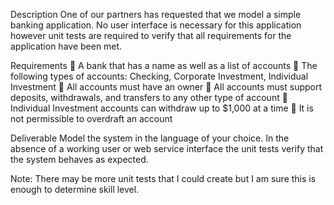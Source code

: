 Description
One of our partners has requested that we model a simple banking application. No user interface is
necessary for this application however unit tests are required to verify that all requirements for the
application have been met.

Requirements
 A bank that has a name as well as a list of accounts
 The following types of accounts: Checking, Corporate Investment, Individual Investment
 All accounts must have an owner
 All accounts must support deposits, withdrawals, and transfers to any other type of account
 Individual Investment accounts can withdraw up to $1,000 at a time
 It is not permissible to overdraft an account

Deliverable
Model the system in the language of your choice. In the absence of a working user or web service
interface the unit tests verify that the system behaves as expected.

Note:
There may be more unit tests that I could create but I am sure this is enough to determine skill level.
